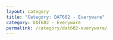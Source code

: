 ```yaml
---
layout: category
title: "Category: DAT602 - Everyware"
category: DAT602 - Everyware
permalink: /category/dat602-everyware/
---
```

